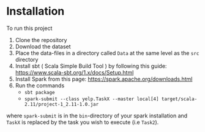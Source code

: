 # Installation
To run this project

1. Clone the repository 
2. Download the dataset
3. Place the data-files in a directory called `Data` at the same level as the `src` directory
4. Install sbt ( Scala Simple Build Tool ) by following this guide: https://www.scala-sbt.org/1.x/docs/Setup.html
5. Install Spark from this page: https://spark.apache.org/downloads.html
6. Run the commands 
    * `sbt package`
    * `spark-submit --class yelp.TaskX --master local[4] target/scala-2.11/project-1_2.11-1.0.jar `

where `spark-submit` is in the `bin`-directory of your spark installation and `TaskX` is replaced by the task you wish to execute (i.e `Task2`). 

